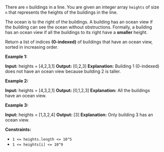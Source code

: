
There are  `n`  buildings in a line. You are given an integer array  `heights`  of size  `n`  that represents the heights of the buildings in the line.

The ocean is to the right of the buildings. A building has an ocean view if the building can see the ocean without obstructions. Formally, a building has an ocean view if all the buildings to its right have a  **smaller**  height.

Return a list of indices  **(0-indexed)**  of buildings that have an ocean view, sorted in increasing order.

**Example 1:**

**Input:** heights = [4,2,3,1]
**Output:** [0,2,3]
**Explanation:** Building 1 (0-indexed) does not have an ocean view because building 2 is taller.

**Example 2:**

**Input:** heights = [4,3,2,1]
**Output:** [0,1,2,3]
**Explanation:** All the buildings have an ocean view.

**Example 3:**

**Input:** heights = [1,3,2,4]
**Output:** [3]
**Explanation:** Only building 3 has an ocean view.

**Constraints:**

-   `1 <= heights.length <= 10^5`
-   `1 <= heights[i] <= 10^9`